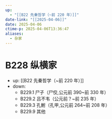 ```yaml
---
up:
  - "[[B22 先秦哲学（~前 220 年）]]"
date-link: "[[2025-04-06]]"
date: 2025-04-06
ctime-p: 2025-04-06T13:36:47
aliases:
  - 杂家
---
```


# B228 纵横家

- up: [[B22 先秦哲学（~前 220 年）]]
- down:	
	- B229.1 尸子（尸佼,公元前 390~前 330 年）
	- B229.2 吕不韦（公元前？~前 235 年）
	- B229.3 孔鲋（孔甲,公元前 264~前 208 年）
	- B229.9 其他
	
